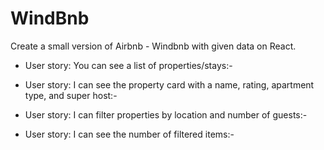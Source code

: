 # WindBnb

Create a small version of Airbnb - Windbnb with given data on React.

* User story: You can see a list of properties/stays:-

* User story: I can see the property card with a name, rating, apartment type, and super host:-
  
* User story: I can filter properties by location and number of guests:-
  
* User story: I can see the number of filtered items:-
